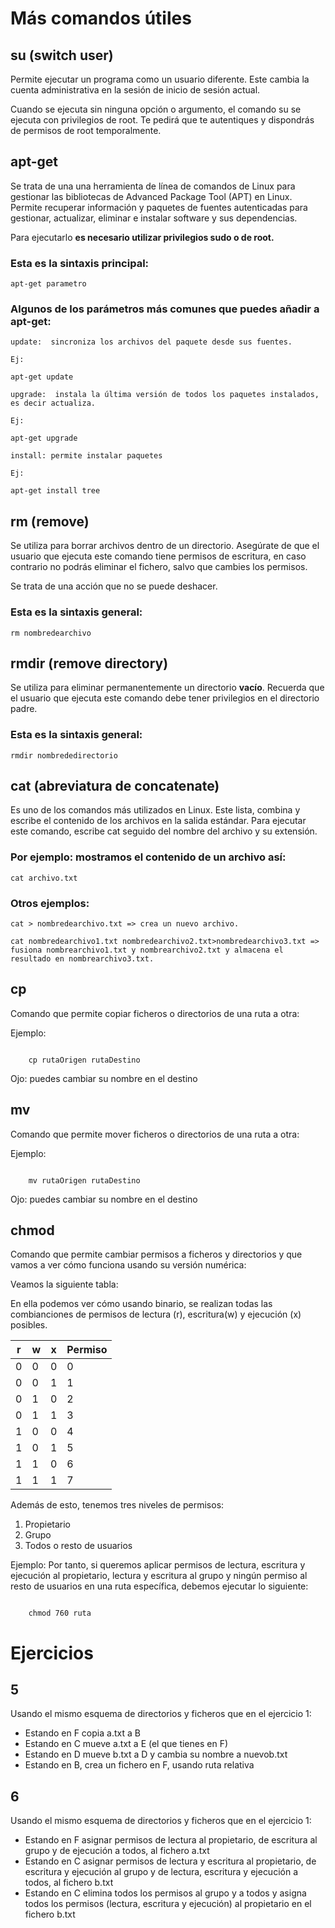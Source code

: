 # Más comandos útiles

## su (switch user)

Permite ejecutar un programa como un usuario diferente. Este cambia la cuenta administrativa en la sesión de inicio de sesión actual.

Cuando se ejecuta sin ninguna opción o argumento, el comando su se ejecuta con privilegios de root. Te pedirá que te autentiques y dispondrás de permisos de root temporalmente.

## apt-get

Se trata de una una herramienta de línea de comandos de Linux para gestionar las bibliotecas de Advanced Package Tool (APT) en Linux. Permite recuperar información y paquetes de fuentes autenticadas para gestionar, actualizar, eliminar e instalar software y sus dependencias.

Para ejecutarlo **es necesario utilizar privilegios sudo o de root.**

### Esta es la sintaxis principal:

```
apt-get parametro

```

### Algunos de los parámetros más comunes que puedes añadir a apt-get:

```
update:  sincroniza los archivos del paquete desde sus fuentes.

Ej:

apt-get update

upgrade:  instala la última versión de todos los paquetes instalados, es decir actualiza.

Ej:

apt-get upgrade

install: permite instalar paquetes

Ej:

apt-get install tree

```

## rm (remove)

Se utiliza para borrar archivos dentro de un directorio. Asegúrate de que el usuario que ejecuta este comando tiene permisos de escritura, en caso contrario no podrás eliminar el fichero, salvo que cambies los permisos.

Se trata de una acción que no se puede deshacer.

### Esta es la sintaxis general:

```
rm nombredearchivo
```

## rmdir (remove directory)

Se utiliza para eliminar permanentemente un directorio **vacío**. Recuerda que el usuario que ejecuta este comando debe tener privilegios en el directorio padre.

### Esta es la sintaxis general:

```
rmdir nombrededirectorio
```

## cat (abreviatura de concatenate)

Es uno de los comandos más utilizados en Linux. Este lista, combina y escribe el contenido de los archivos en la salida estándar. Para ejecutar este comando, escribe cat seguido del nombre del archivo y su extensión.

### Por ejemplo: mostramos el contenido de un archivo así:

```
cat archivo.txt
```

### Otros ejemplos:

```
cat > nombredearchivo.txt => crea un nuevo archivo.

cat nombredearchivo1.txt nombredearchivo2.txt>nombredearchivo3.txt => fusiona nombrearchivo1.txt y nombrearchivo2.txt y almacena el resultado en nombrearchivo3.txt.

```

## cp

Comando que permite copiar ficheros o directorios de una ruta a otra:

Ejemplo:

```

    cp rutaOrigen rutaDestino

```

Ojo: puedes cambiar su nombre en el destino

## mv

Comando que permite mover ficheros o directorios de una ruta a otra:

Ejemplo:

```

    mv rutaOrigen rutaDestino

```

Ojo: puedes cambiar su nombre en el destino

## chmod

Comando que permite cambiar permisos a ficheros y directorios y que vamos a ver cómo funciona usando su versión numérica:

Veamos la siguiente tabla:

En ella podemos ver cómo usando binario, se realizan todas las combianciones de permisos de lectura (r), escritura(w) y ejecución (x) posibles.

| r   | w   | x   | Permiso |
| --- | --- | --- | ------- |
| 0   | 0   | 0   | 0       |
| 0   | 0   | 1   | 1       |
| 0   | 1   | 0   | 2       |
| 0   | 1   | 1   | 3       |
| 1   | 0   | 0   | 4       |
| 1   | 0   | 1   | 5       |
| 1   | 1   | 0   | 6       |
| 1   | 1   | 1   | 7       |

Además de esto, tenemos tres niveles de permisos:

1. Propietario
2. Grupo
3. Todos o resto de usuarios

Ejemplo: Por tanto, si queremos aplicar permisos de lectura, escritura y ejecución al propietario, lectura y escritura al grupo y ningún permiso al resto de usuarios en una ruta específica, debemos ejecutar lo siguiente:

```

    chmod 760 ruta

```

# Ejercicios

## 5

Usando el mismo esquema de directorios y ficheros que en el ejercicio 1:

- Estando en F copia a.txt a B
- Estando en C mueve a.txt a E (el que tienes en F)
- Estando en D mueve b.txt a D y cambia su nombre a nuevob.txt
- Estando en B, crea un fichero en F, usando ruta relativa

## 6

Usando el mismo esquema de directorios y ficheros que en el ejercicio 1:

- Estando en F asignar permisos de lectura al propietario, de escritura al grupo y de ejecución a todos, al fichero a.txt
- Estando en C asignar permisos de lectura y escritura al propietario, de escritura y ejecución al grupo y de lectura, escritura y ejecución a todos, al fichero b.txt
- Estando en C elimina todos los permisos al grupo y a todos y asigna todos los permisos (lectura, escritura y ejecución) al propietario en el fichero b.txt
